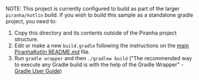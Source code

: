 NOTE: This project is currently configured to build as part of the larger `piranha/kotlin` build. If you wish to build this sample as a standalone gradle project, you need to:

1) Copy this directory and its contents outside of the Piranha project structure.
2) Edit or make a new `build.gradle` following the instructions on the [main PiranhaKotlin README.md](../README.md) file.
3) Run `gradle wrapper` and then `./gradlew build` ("The recommended way to execute any Gradle build is with the help of the Gradle Wrapper" - [Gradle User Guide](https://docs.gradle.org/current/userguide/gradle_wrapper.html))

